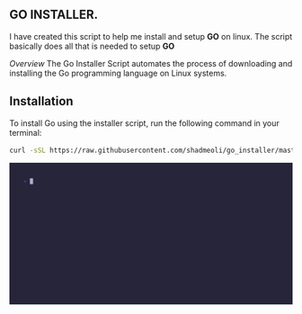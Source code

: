## GO INSTALLER.

I have created this script to help me install and setup **GO** on linux.
The script basically does all that is needed to setup **GO**

*Overview*
The Go Installer Script automates the process of downloading and installing the Go programming language on Linux systems.

## Installation
To install Go using the installer script, run the following command in your terminal:

```bash
curl -sSL https://raw.githubusercontent.com/shadmeoli/go_installer/master/install_go.sh | bash -s -- --setup
```
![cmd](install_go.gif)
